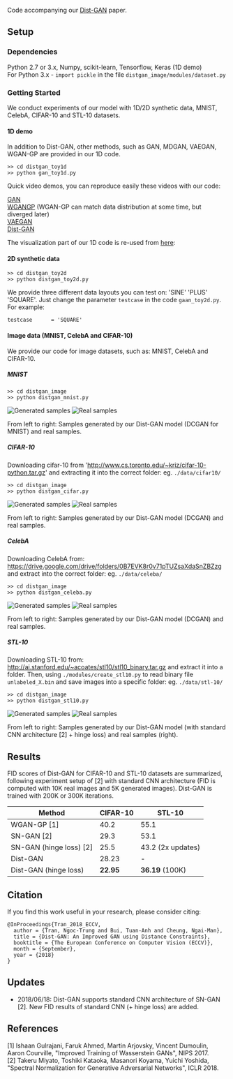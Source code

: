 Code accompanying our [Dist-GAN](https://arxiv.org/abs/1803.08887) paper.

## Setup

### Dependencies
Python 2.7 or 3.x, Numpy, scikit-learn, Tensorflow, Keras (1D demo) <br>
For Python 3.x - `import pickle` in the file `distgan_image/modules/dataset.py`

### Getting Started
We conduct experiments of our model with 1D/2D synthetic data, MNIST, CelebA, CIFAR-10 and STL-10 datasets.

#### 1D demo
In addition to Dist-GAN, other methods, such as GAN, MDGAN, VAEGAN, WGAN-GP are provided in our 1D code.

```
>> cd distgan_toy1d
>> python gan_toy1d.py
```

Quick video demos, you can reproduce easily these videos with our code:

[GAN](https://www.youtube.com/watch?v=eisFNXbGaNI) <br>
[WGANGP](https://www.youtube.com/watch?v=5MDBwdfD5rY) (WGAN-GP can match data distribution at some time, but diverged later) <br>
[VAEGAN](https://www.youtube.com/watch?v=587z8VBcvvQ) <br>
[Dist-GAN](https://www.youtube.com/watch?v=IjbdMNo4m_8) <br>

The visualization part of our 1D code is re-used from [here](https://github.com/kremerj/gan):

#### 2D synthetic data
```
>> cd distgan_toy2d
>> python distgan_toy2d.py
```

We provide three different data layouts you can test on: 'SINE' 'PLUS' 'SQUARE'. Just change the parameter `testcase` in the code `gaan_toy2d.py`. For example:
```
testcase      = 'SQUARE'
```

#### Image data (MNIST, CelebA and CIFAR-10)

We provide our code for image datasets, such as: MNIST, CelebA and CIFAR-10.

##### MNIST

```
>> cd distgan_image
>> python distgan_mnist.py
```

![Generated samples](./distgan_image/images/mnist_100000_fake.jpg)
![Real samples](./distgan_image/images/mnist_100000_real.jpg)

From left to right: Samples generated by our Dist-GAN model (DCGAN for MNIST) and real samples.

##### CIFAR-10
Downloading cifar-10 from 'http://www.cs.toronto.edu/~kriz/cifar-10-python.tar.gz' and extracting it into the correct folder: eg. `./data/cifar10/`

```
>> cd distgan_image
>> python distgan_cifar.py
```

![Generated samples](./distgan_image/images/cifar_100000_fake.jpg)
![Real samples](./distgan_image/images/cifar_100000_real.jpg)

From left to right: Samples generated by our Dist-GAN model (DCGAN) and real samples.

##### CelebA
Downloading CelebA from: https://drive.google.com/drive/folders/0B7EVK8r0v71pTUZsaXdaSnZBZzg and extract into the correct folder: eg. `./data/celeba/`

```
>> cd distgan_image
>> python distgan_celeba.py
```

![Generated samples](./distgan_image/images/celeba_25100_fake.jpg)
![Real samples](./distgan_image/images/celeba_100000_real.jpg)

From left to right: Samples generated by our Dist-GAN model (DCGAN) and real samples.

##### STL-10
Downloading STL-10 from: http://ai.stanford.edu/~acoates/stl10/stl10_binary.tar.gz and extract it into a folder. Then, using `./modules/create_stl10.py` to read binary file `unlabeled_X.bin` and save images into a specific folder: eg. `./data/stl-10/`

```
>> cd distgan_image
>> python distgan_stl10.py
```

![Generated samples](./distgan_image/images/stl_97000_fake.jpg)
![Real samples](./distgan_image/images/stl_97000_real.jpg)

From left to right: Samples generated by our Dist-GAN model (with standard CNN architecture [2] + hinge loss) and real samples (right).

## Results

FID scores of Dist-GAN for CIFAR-10 and STL-10 datasets are summarized, following experiment setup of [2] with standard CNN architecture (FID is computed with 10K real images and 5K generated images). Dist-GAN is trained with 200K or 300K iterations.

| Method              | CIFAR-10      | STL-10|
| -------------       | ------------- | ----- |
| WGAN-GP [1]            | 40.2          | 55.1  |
| SN-GAN  [2]            | 29.3          | 53.1  |
| SN-GAN (hinge loss) [2] | 25.5          | 43.2 (2x updates) |
| Dist-GAN                | 28.23         | -     |
| Dist-GAN (hinge loss)   | **22.95**     | **36.19** (100K) |


## Citation
If you find this work useful in your research, please consider citing:

```
@InProceedings{Tran_2018_ECCV,
  author = {Tran, Ngoc-Trung and Bui, Tuan-Anh and Cheung, Ngai-Man},
  title = {Dist-GAN: An Improved GAN using Distance Constraints},
  booktitle = {The European Conference on Computer Vision (ECCV)},
  month = {September},
  year = {2018}
}
```

## Updates
- 2018/06/18: Dist-GAN supports standard CNN architecture of SN-GAN [2]. New FID results of standard CNN (+ hinge loss) are added.


## References

[1] Ishaan Gulrajani, Faruk Ahmed, Martin Arjovsky, Vincent Dumoulin, Aaron Courville, "Improved Training of Wasserstein GANs", NIPS 2017.<br>
[2] Takeru Miyato, Toshiki Kataoka, Masanori Koyama, Yuichi Yoshida, "Spectral Normalization for Generative Adversarial Networks", ICLR 2018.
